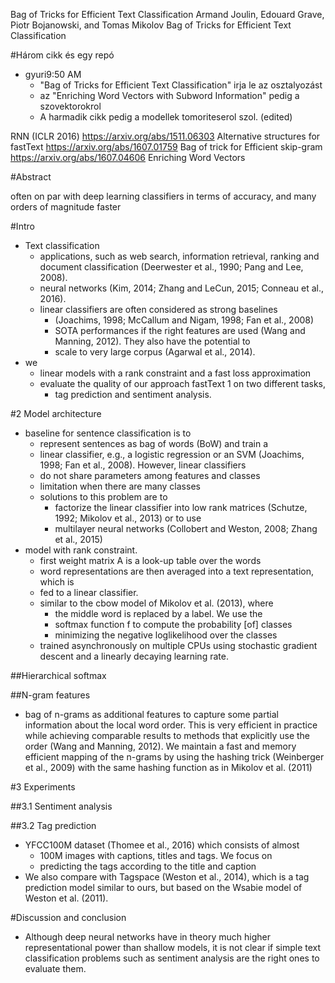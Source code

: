 Bag of Tricks for Efficient Text Classification
Armand Joulin, Edouard Grave, Piotr Bojanowski, and Tomas Mikolov
Bag of Tricks for Efficient Text Classification

#Három cikk és egy repó

* gyuri9:50 AM
  * "Bag of Tricks for Efficient Text Classification" irja le az osztalyozást
  * az "Enriching Word Vectors with Subword Information" pedig a szovektorokrol
  * A harmadik cikk pedig a modellek tomoriteserol szol. (edited)

RNN (ICLR 2016) https://arxiv.org/abs/1511.06303    Alternative structures for
fastText        https://arxiv.org/abs/1607.01759    Bag of trick for Efficient
skip-gram       https://arxiv.org/abs/1607.04606    Enriching Word Vectors

#Abstract

often on par with deep learning classifiers in terms of accuracy, and many
orders of magnitude faster 

#Intro

* Text classification
  * applications, such as web search, information retrieval, ranking and
    document classification (Deerwester et al., 1990; Pang and Lee, 2008).
  * neural networks (Kim, 2014; Zhang and LeCun, 2015; Conneau et al., 2016).
  * linear classifiers are often considered as strong baselines 
    * (Joachims, 1998; McCallum and Nigam, 1998; Fan et al., 2008)
    * SOTA performances if the right features are used (Wang and Manning,
      2012).  They also have the potential to 
    * scale to very large corpus (Agarwal et al., 2014).
* we
  * linear models with a rank constraint and a fast loss approximation
  * evaluate the quality of our approach fastText 1 on two different tasks,
    * tag prediction and sentiment analysis.

#2 Model architecture

* baseline for sentence classification is to 
  * represent sentences as bag of words (BoW) and train a 
  * linear classifier, e.g., a logistic regression or an SVM (Joachims, 1998;
    Fan et al., 2008).  However, linear classifiers 
  * do not share parameters among features and classes
  * limitation when there are many classes
  * solutions to this problem are to 
    * factorize the linear classifier into low rank matrices (Schutze, 1992;
      Mikolov et al., 2013) or to use 
    * multilayer neural networks (Collobert and Weston, 2008; Zhang et al.,
      2015)
* model with rank constraint.  
  * first weight matrix A is a look-up table over the words
  * word representations are then averaged into a text representation, which is
  * fed to a linear classifier.
  * similar to the cbow model of Mikolov et al. (2013), where 
    * the middle word is replaced by a label. We use the 
    * softmax function f to compute the probability [of] classes
    * minimizing the negative loglikelihood over the classes
  * trained asynchronously on multiple CPUs using stochastic gradient descent
    and a linearly decaying learning rate.

##Hierarchical softmax

##N-gram features

* bag of n-grams as additional features to capture some partial information
  about the local word order. This is very efficient in practice while
  achieving comparable results to methods that explicitly use the order
  (Wang and Manning, 2012).  We maintain a fast and memory efficient mapping of
  the n-grams by using the hashing trick (Weinberger et al., 2009) with the
  same hashing function as in Mikolov et al. (2011)

#3 Experiments

##3.1 Sentiment analysis

##3.2 Tag prediction

* YFCC100M dataset (Thomee et al., 2016) which consists of almost 
  * 100M images with captions, titles and tags. We focus on 
  * predicting the tags according to the title and caption
* We also compare with Tagspace (Weston et al., 2014), which is a tag
  prediction model similar to ours, but based on the Wsabie model of Weston et
  al. (2011).

#Discussion and conclusion

* Although deep neural networks have in theory much higher representational
  power than shallow models, it is not clear if simple text classification
  problems such as sentiment analysis are the right ones to evaluate them.
